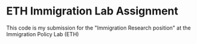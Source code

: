 # ETH Immigration Lab Assignment
This code is my submission for the "Immigration Research position" at the Immigration Policy Lab (ETH)
